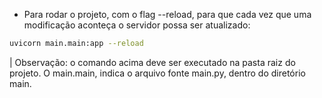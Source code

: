 - Para rodar o projeto, com o flag --reload, para que cada vez que uma modificação aconteça o servidor possa ser atualizado:

```bash
uvicorn main.main:app --reload
```
| Observação: o comando acima deve ser executado na pasta raiz do projeto. O main.main, indica o arquivo fonte main.py, dentro do diretório main.


